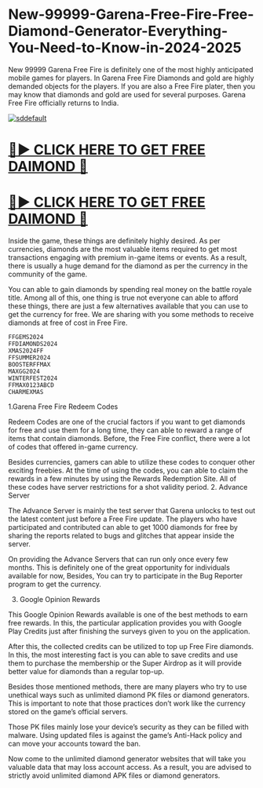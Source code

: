 # New-99999-Garena-Free-Fire-Free-Diamond-Generator-Everything-You-Need-to-Know-in-2024-2025

New 99999 Garena Free Fire is definitely one of the most highly anticipated mobile games for players. In Garena Free Fire Diamonds and gold are highly demanded objects for the players. If you are also a Free Fire plater, then you may know that diamonds and gold are used for several purposes. Garena Free Fire officially returns to India.

[![sddefault](https://github.com/user-attachments/assets/8018d67c-63b0-4834-931f-9f21c580eeec)](https://tinyurl.com/yzm2yxze)


# **[🔴► CLICK HERE TO GET FREE DAIMOND 💎](https://tinyurl.com/yzm2yxze)**


# **[🔴► CLICK HERE TO GET FREE DAIMOND 💎](https://tinyurl.com/yzm2yxze)**


Inside the game, these things are definitely highly desired. As per currencies, diamonds are the most valuable items required to get most transactions engaging with premium in-game items or events. As a result, there is usually a huge demand for the diamond as per the currency in the community of the game.

You can able to gain diamonds by spending real money on the battle royale title. Among all of this, one thing is true not everyone can able to afford these things, there are just a few alternatives available that you can use to get the currency for free. We are sharing with you some methods to receive diamonds at free of cost in Free Fire.

    FFGEMS2024
    FFDIAMONDS2024
    XMAS2024FF
    FFSUMMER2024
    BOOSTERFFMAX
    MAXGG2024
    WINTERFEST2024
    FFMAX0123ABCD
    CHARMEXMAS

1.Garena Free Fire Redeem Codes

Redeem Codes are one of the crucial factors if you want to get diamonds for free and use them for a long time, they can able to reward a range of items that contain diamonds. Before, the Free Fire conflict, there were a lot of codes that offered in-game currency.

Besides currencies, gamers can able to utilize these codes to conquer other exciting freebies. At the time of using the codes, you can able to claim the rewards in a few minutes by using the Rewards Redemption Site. All of these codes have server restrictions for a shot validity period.
2. Advance Server

The Advance Server is mainly the test server that Garena unlocks to test out the latest content just before a Free Fire update. The players who have participated and contributed can able to get 1000 diamonds for free by sharing the reports related to bugs and glitches that appear inside the server.

On providing the Advance Servers that can run only once every few months. This is definitely one of the great opportunity for individuals available for now, Besides, You can try to participate in the Bug Reporter program to get the currency.

3. Google Opinion Rewards

This Google Opinion Rewards available is one of the best methods to earn free rewards. In this, the particular application provides you with Google Play Credits just after finishing the surveys given to you on the application.

After this, the collected credits can be utilized to top up Free Fire diamonds. In this, the most interesting fact is you can able to save credits and use them to purchase the membership or the Super Airdrop as it will provide better value for diamonds than a regular top-up.

Besides those mentioned methods, there are many players who try to use unethical ways such as unlimited diamond PK files or diamond generators. This is important to note that those practices don’t work like the currency stored on the game’s official servers.

Those PK files mainly lose your device’s security as they can be filled with malware. Using updated files is against the game’s Anti-Hack policy and can move your accounts toward the ban.

Now come to the unlimited diamond generator websites that will take you valuable data that may loss account access. As a result, you are advised to strictly avoid unlimited diamond APK files or diamond generators.

